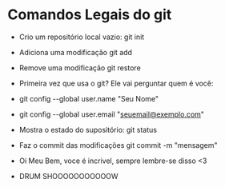 # Comandos Legais do git
- Crio um repositório local vazio: git init
- Adiciona uma modificação git add <algo>
- Remove uma modificação git restore <algo>

- Primeira vez que usa o git? Ele vai perguntar quem é você:
- git config --global user.name "Seu Nome"
- git config --global user.email "seuemail@exemplo.com"

- Mostra o estado do supositório: git status
- Faz o commit das modificações git commit -m "mensagem"

- Oi Meu Bem, voce é incrivel, sempre lembre-se disso <3
- DRUM SHOOOOOOOOOOOW
